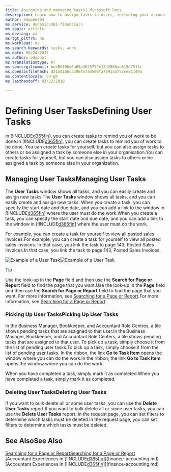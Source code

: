```yaml
---
title: Assigning and managing tasks| Microsoft Docs
description: Learn how to assign tasks to users, including your accountant, in Finance and Operations, Business edition
author: edupont04
ms.service: dynamics365-financials
ms.topic: article
ms.devlang: na
ms.tgt_pltfrm: na
ms.workload: na
ms.search.keywords: tasks, work
ms.date: 08/24/2017
ms.author: edupont
ms.translationtype: HT
ms.sourcegitcommit: bec0619be0a65e3625759e13d2866ac615d7513c
ms.openlocfilehash: 821a41b6c3396f57a4560fa7e915a757ce81149a
ms.contentlocale: en-gb
ms.lasthandoff: 03/22/2018

---
```

# <a name="defining-user-tasks"></a><span data-ttu-id="6b349-103">Defining User Tasks</span><span class="sxs-lookup"><span data-stu-id="6b349-103">Defining User Tasks</span></span>
<span data-ttu-id="6b349-104">In [!INCLUDE[d365fin](includes/d365fin_md.md)], you can create tasks to remind you of work to be done.</span><span class="sxs-lookup"><span data-stu-id="6b349-104">In [!INCLUDE[d365fin](includes/d365fin_md.md)], you can create tasks to remind you of work to be done.</span></span> <span data-ttu-id="6b349-105">You can create tasks for yourself, but you can also assign tasks to others or be assigned a task by someone else in your organisation.</span><span class="sxs-lookup"><span data-stu-id="6b349-105">You can create tasks for yourself, but you can also assign tasks to others or be assigned a task by someone else in your organization.</span></span>  

## <a name="managing-user-tasks"></a><span data-ttu-id="6b349-106">Managing User Tasks</span><span class="sxs-lookup"><span data-stu-id="6b349-106">Managing User Tasks</span></span>
<span data-ttu-id="6b349-107">The **User Tasks** window shows all tasks, and you can easily create and assign new tasks.</span><span class="sxs-lookup"><span data-stu-id="6b349-107">The **User Tasks** window shows all tasks, and you can easily create and assign new tasks.</span></span> <span data-ttu-id="6b349-108">When you create a task, you can specify the start date and due date, and you can add a link to the window in [!INCLUDE[d365fin](includes/d365fin_md.md)] where the user must do the work.</span><span class="sxs-lookup"><span data-stu-id="6b349-108">When you create a task, you can specify the start date and due date, and you can add a link to the window in [!INCLUDE[d365fin](includes/d365fin_md.md)] where the user must do the work.</span></span>  

<span data-ttu-id="6b349-109">For example, you can create a task for yourself to view all posted sales invoices.</span><span class="sxs-lookup"><span data-stu-id="6b349-109">For example, you can create a task for yourself to view all posted sales invoices.</span></span> <span data-ttu-id="6b349-110">In that case, you link the task to page 143, Posted Sales Invoices.</span><span class="sxs-lookup"><span data-stu-id="6b349-110">In that case, you link the task to page 143, Posted Sales Invoices.</span></span>  

<span data-ttu-id="6b349-111">![Example of a User Task](media/across-user-tasks/sample-user-task.png "Example of a user task")</span><span class="sxs-lookup"><span data-stu-id="6b349-111">![Example of a User Task](media/across-user-tasks/sample-user-task.png "Example of a user task")</span></span>

> [!TIP]  
>  <span data-ttu-id="6b349-112">Use the look-up in the **Page** field and then use the **Search for Page or Report** field to find the page that you want.</span><span class="sxs-lookup"><span data-stu-id="6b349-112">Use the look-up in the **Page** field and then use the **Search for Page or Report** field to find the page that you want.</span></span> <span data-ttu-id="6b349-113">For more information, see [Searching for a Page or Report](ui-search.md).</span><span class="sxs-lookup"><span data-stu-id="6b349-113">For more information, see [Searching for a Page or Report](ui-search.md).</span></span>  

### <a name="picking-up-user-tasks"></a><span data-ttu-id="6b349-114">Picking Up User Tasks</span><span class="sxs-lookup"><span data-stu-id="6b349-114">Picking Up User Tasks</span></span>
<span data-ttu-id="6b349-115">In the Business Manager, Bookkeeper, and Accountant Role Centres, a tile shows pending tasks that are assigned to that user.</span><span class="sxs-lookup"><span data-stu-id="6b349-115">In the Business Manager, Bookkeeper, and Accountant Role Centers, a tile shows pending tasks that are assigned to that user.</span></span> <span data-ttu-id="6b349-116">To pick up a task, simply choose it from the list of pending user tasks.</span><span class="sxs-lookup"><span data-stu-id="6b349-116">To pick up a task, simply choose it from the list of pending user tasks.</span></span> <span data-ttu-id="6b349-117">In the ribbon, the link **Go to Task Item** opens the window where you can do the work.</span><span class="sxs-lookup"><span data-stu-id="6b349-117">In the ribbon, the link **Go to Task Item** opens the window where you can do the work.</span></span>  

<span data-ttu-id="6b349-118">When you have completed a task, simply mark it as completed.</span><span class="sxs-lookup"><span data-stu-id="6b349-118">When you have completed a task, simply mark it as completed.</span></span>  

### <a name="deleting-user-tasks"></a><span data-ttu-id="6b349-119">Deleting User Tasks</span><span class="sxs-lookup"><span data-stu-id="6b349-119">Deleting User Tasks</span></span>
<span data-ttu-id="6b349-120">If you want to bulk delete all or some user tasks, you can use the **Delete User Tasks** report.</span><span class="sxs-lookup"><span data-stu-id="6b349-120">If you want to bulk delete all or some user tasks, you can use the **Delete User Tasks** report.</span></span> <span data-ttu-id="6b349-121">In the request page, you can set filters to determine which tasks must be deleted.</span><span class="sxs-lookup"><span data-stu-id="6b349-121">In the request page, you can set filters to determine which tasks must be deleted.</span></span>  

## <a name="see-also"></a><span data-ttu-id="6b349-122">See Also</span><span class="sxs-lookup"><span data-stu-id="6b349-122">See Also</span></span>
[<span data-ttu-id="6b349-123">Searching for a Page or Report</span><span class="sxs-lookup"><span data-stu-id="6b349-123">Searching for a Page or Report</span></span>](ui-search.md)  
<span data-ttu-id="6b349-124">[Accountant Experiences in [!INCLUDE[d365fin](includes/d365fin_md.md)]](finance-accounting.md)</span><span class="sxs-lookup"><span data-stu-id="6b349-124">[Accountant Experiences in [!INCLUDE[d365fin](includes/d365fin_md.md)]](finance-accounting.md)</span></span>  

